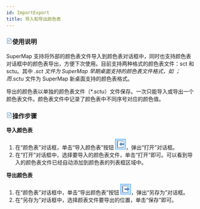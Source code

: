 ```yaml
---
id: ImportExport
title: 导入和导出颜色表
---
```

### ![](../../../img/read.gif)使用说明

SuperMap 支持将外部的颜色表文件导入到颜色表对话框中，同时也支持颜色表对话框中的颜色表导出，方便下次使用。目前支持两种格式的颜色表文件：sct 和 sctu。其中 *.sct 文件为 SuperMap 早期桌面支持的颜色表文件格式，如 ；而*.sctu 文件为 SuperMap 新桌面支持的颜色表格式。

导出的颜色表以单独的颜色表文件（*.sctu）文件保存。一次只能导入或导出一个颜色表文件。颜色表文件中记录了颜色表中不同序号对应的颜色值。

### ![](../../../img/read.gif)操作步骤

**导入颜色表**

  1. 在“颜色表”对话框，单击“导入颜色表”按钮 ![](../../../img/Import.png)，弹出“打开”对话框。 
  2. 在“打开”对话框中，选择要导入的颜色表文件，单击“打开”即可。可以看到导入的颜色表文件已经自动添加到颜色表的列表框区域中。

**导出颜色表**

  1. 在“颜色表”对话框中，单击“导出颜色表”按钮 ![](../../../img/Export.png)，弹出“另存为”对话框。
  2. 在“另存为”对话框中，选择颜表文件要导出的位置，单击“保存”即可。

